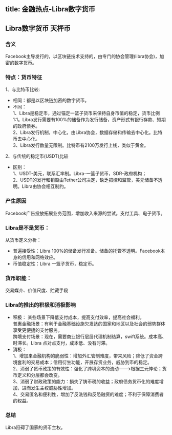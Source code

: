 title: 金融热点-Libra数字货币
------------------------------------
<!-- zh-CN:+ -->
## Libra数字货币 天枰币
### 含义
Facebook主导发行的，以区块链技术支持的，由专门的协会管理(libra协会)，加密的数字货币。

<!-- next -->

### 特点：货币特征
1、与比特币比较:
- 相同：都是以区块链加密的数字货币。
- 不同：  
1、Libra是稳定币，通过锚定一篮子货币来保持自身币值的稳定，货币比例1:1。Libra发行需要有100%的储备作为发行储备，资产形式有银行存款、短期的政府债券。  
2、Libra发行机制，中心化，由Libra协会，数据存储和传输去中心化。比特币去中心化。  
3、Libra发行数量无限制。比特币有2100万发行上线，类似于黄金。

2、与传统的稳定币(USDT)比较
- 区别：  
1、USDT-美元，联系汇率制。Libra-一篮子货币，SDR-政府机构；  
2、USDT的发行和销毁由Tether公司决定，缺乏把控和监管，美元储备不透明。Libra由协会相互制约。

<!-- next -->

### 产生原因
Facebook广告投放拓展业务范围，增加收入来源的尝试。支付工具、电子货币。

<!-- next -->

### Libra是不是货币：
从货币定义分析：
- 普遍接受性：Libra 100%的储备发行准备。储备的托管不透明。Facebook本身的信用和网络效应。
- 币值稳定性：Libra 一篮子货币，稳定币。

<!-- next -->

### 货币职能：
交易媒介、价值尺度、贮藏手段

<!-- next -->

### Libra的推出的积极和消极影响
- 积极：
某些场景下降低支付成本，提高支付效率，提高社会福利。  
普惠金融场景：有利于金融基础设施欠发达的国家和地区以及社会的弱势群体享受更便捷的支付服务。  
跨境支付场景：现在，需要商业银行层层代理机制结算，swift系统。成本高、时滞长。Libra 点对点支付，成本低、没有时滞。
- 消极：  
1、增加来金融机构的脆弱性：增加外汇管制难度，带来风险；降低了资金跨境套利的交易成本；信用衍生功能，开展存贷业务，威胁到币的稳定。  
2、消弱了货币政策的有效性：强化了跨境资本的流动--->根据三元悖论；货币定义和分层都会改变。  
3、消弱了财政政策的能力：损失了铸币税的收益；政府债务货币化的难度增加，进而发生主权威胁性增加。  
4、交易匿名和便利性，增加了反洗钱和反恐融资的难度；不利于保障消费者的权益。

<!-- next -->

### 总结
Libra阻碍了国家的货币主权。
<!-- zh-CN:- -->